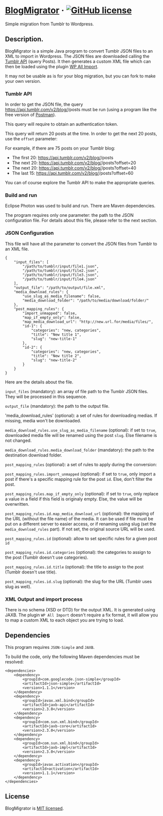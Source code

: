 # [BlogMigrator](https://allaboutgreg.net/BlogMigrator) &middot; [![GitHub license](https://img.shields.io/badge/license-MIT-blue.svg)](https://github.com/facebook/react/blob/master/LICENSE)

Simple migration from Tumblr to Wordpress.

## Description.

BlogMigrator is a simple Java program to convert Tumblr JSON files to an XML to import in Wordpress. The JSON files are downloaded calling the [Tumblr API](https://www.tumblr.com/docs/en/api/v2) (query Posts). It then generates a custom XML file which can then be loaded using the plugin [WP All Import](http://www.wpallimport.com).

It may not be usable as is for your blog migration, but you can fork to make your own version.

### Tumblr API

In order to get the JSON file, the query https://api.tumblr.com/v2/blog/<blog URI>/posts must be run (using a program like the free version of [Postman](https://www.getpostman.com)).

This query will require to obtain an authentication token.

This query will return 20 posts at the time. In order to get the next 20 posts, use the `offset` parameter:

For example, if there are 75 posts on your Tumblr blog:

  - The first 20: https://api.tumblr.com/v2/blog/<blog URI>/posts
  - The next 20: https://api.tumblr.com/v2/blog/<blog URI>/posts?offset=20
  - The next 20: https://api.tumblr.com/v2/blog/<blog URI>/posts?offset=40
  - The last 15: https://api.tumblr.com/v2/blog/<blog URI>/posts?offset=60
  
You can of course explore the Tumblr API to make the appropriate queries.

### Build and run

Eclipse Photon was used to build and run. There are Maven dependencies.

The program requires only one parameter: the path to the JSON configuration file. For details about this file, please refer to the next section.

### JSON Configuration

This file will have all the parameter to convert the JSON files from Tumblr to an XML file.

	{
		"input_files": [
			"/path/to/tumblr/input/file1.json",
			"/path/to/tumblr/input/file2.json",
			"/path/to/tumblr/input/file3.json",
			"/path/to/tumblr/input/file4.json"
		],
		"output_file": "/path/to/output/file.xml",
		"media_download_rules": {
			"use_slug_as_media_filename": false,
			"media_download_folder": "/path/to/media/download/folder/"
		},
		"post_mapping_rules": {
			"import_unmapped": false,
			"map_if_empty_only": false,
			"map_media_download_url": "http://new.url.for/media/files/",
			"id-1": {
				"categories": "new, categories",
				"title": "New title 1",
				"slug": "new-title-1"
			},
			"id-2": {
				"categories": "new, categories",
				"title": "New title 2",
				"slug": "new-title-2"
			}
		}
	}

Here are the details about the file.

`input_files` (mandatory): an array of file path to the Tumblr JSON files. They will be processed in this sequence.

`output_file` (mandatory): the path to the output file.

'media_download_rules' (optional): a set of rules for downloading medias. If missing, media won't be downloaded.

`media_download_rules.use_slug_as_media_filename` (optional): if set to `true`, downloaded media file will be renamed using the post `slug`. Else filename is not changed.

`media_download_rules.media_download_folder` (mandatory): the path to the destination download folder.

`post_mapping_rules` (optional): a set of rules to apply during the conversion:


`post_mapping_rules.import_unmapped` (optional): if set to `true`, only import a post if there's a specific mapping rule for the post `id`. Else, don't filter the post.


`post_mapping_rules.map_if_empty_only` (optional): if set to `true`, only replace a value in a field if this field is originaly empty. Else, the value will be overwritten.

`post_mapping_rules.id.map_media_download_url` (optional): the mapping of the URL (without the file name) of the media. It can be used if file must be put on a different server to easier access, or if renaming using slug (set the `media_download_rules` part). If not set, the original source URL will be used.

`post_mapping_rules.id` (optional): allow to set specific rules for a given post `id`

`post_mapping_rules.id.categories` (optional): the categories to assign to the post (Tumblr doesn't use categories).

`post_mapping_rules.id.title` (optional): the title to assign to the post (Tumblr doesn't use title).

`post_mapping_rules.id.slug` (optional): the slug for the URL (Tumblr uses slug as well).
     
### XML Output and import process

There is no schema (XSD or DTD) for the output XML. It is generated using JAXB. The plugin `WP All Import` doesn't require a fix format, it will allow you to map a custom XML to each object you are trying to load.

## Dependencies

This program requires `JSON-Simple` and `JAXB`.

To build the code, only the following Maven dependencies must be resolved:

	<dependencies>
		<dependency>
			<groupId>com.googlecode.json-simple</groupId>
			<artifactId>json-simple</artifactId>
			<version>1.1.1</version>
		</dependency>
		<dependency>
			<groupId>javax.xml.bind</groupId>
			<artifactId>jaxb-api</artifactId>
			<version>2.3.0</version>
		</dependency>
		<dependency>
			<groupId>com.sun.xml.bind</groupId>
			<artifactId>jaxb-core</artifactId>
			<version>2.3.0</version>
		</dependency>
		<dependency>
			<groupId>com.sun.xml.bind</groupId>
			<artifactId>jaxb-impl</artifactId>
			<version>2.3.0</version>
		</dependency>
		<dependency>
			<groupId>javax.activation</groupId>
			<artifactId>activation</artifactId>
			<version>1.1.1</version>
		</dependency>
	</dependencies>
	
## License

BlogMigrator is [MIT licensed](./LICENSE).
